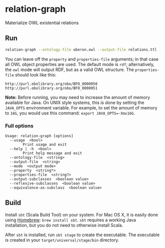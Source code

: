 # relation-graph

Materialize OWL existential relations

## Run

```bash
relation-graph --ontology-file uberon.owl --output-file relations.ttl --mode rdf --property 'http://purl.obolibrary.org/obo/BFO_0000050' --property 'http://purl.obolibrary.org/obo/BFO_0000051' --properties-file more_properties.txt
```

You can leave off the `property` and `properties-file` arguments; in that case all OWL object properties are used. The default mode is `rdf`; 
alternatively, the `owl` mode will output RDF, but as a valid OWL structure. The `properties-file` should look like this:

```
http://purl.obolibrary.org/obo/BFO_0000050
http://purl.obolibrary.org/obo/BFO_0000051
```
**Note:** Before running, you may need to increase the amount of memory available for Java. On UNIX style systems, this is done by setting the `JAVA_OPTS` environment variable. For example, to set the amount of memory to `16G`, you would use this command: `export JAVA_OPTS=-Xmx16G`.

### Full options

```
Usage: relation-graph [options]
  --usage  <bool>
        Print usage and exit
  --help | -h  <bool>
        Print help message and exit
  --ontology-file  <string>
  --output-file  <string>
  --mode  <output mode>
  --property  <string*>
  --properties-file  <string?>
  --output-subclasses  <boolean value>
  --reflexive-subclasses  <boolean value>
  --equivalence-as-subclass  <boolean value>
```

## Build
Install `sbt` (Scala Build Tool) on your system. For Mac OS X, it is easily done using [Homebrew](http://brew.sh):  `brew install sbt`. `sbt` requires a working Java installation, but you do not need to otherwise install Scala.

After `sbt` is installed, run `sbt stage` to create the executable. The executable is created in your `target/universal/stage/bin` directory.
